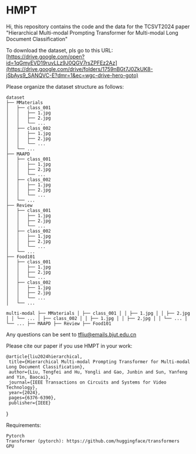# HMPT

Hi, this repository contains the code and the data for the TCSVT2024 paper "Hierarchical Multi-modal Prompting Transformer for Multi-modal Long Document Classification"

To download the dataset, pls go to this URL: [https://drive.google.com/open?id=1qGmyEVD19ruvLLz9J0QGV7rsZPFEz2Az](https://drive.google.com/drive/folders/1759nBGt7J0ZkUK8-jSbAys9_SANQVC-E?dmr=1&ec=wgc-drive-hero-goto)

Please organize the dataset structure as follows:
```
dataset
├── MMaterials
│   ├── class_001
│   │   ├── 1.jpg
│   │   ├── 2.jpg
│   │   └── ...
│   ├── class_002
│   │   ├── 1.jpg
│   │   ├── 2.jpg
│   │   └── ...
│   └── ...
├── MAAPD
│   ├── class_001
│   │   ├── 1.jpg
│   │   ├── 2.jpg
│   │   └── ...
│   ├── class_002
│   │   ├── 1.jpg
│   │   ├── 2.jpg
│   │   └── ...
│   └── ...
├── Review
│   ├── class_001
│   │   ├── 1.jpg
│   │   ├── 2.jpg
│   │   └── ...
│   ├── class_002
│   │   ├── 1.jpg
│   │   ├── 2.jpg
│   │   └── ...
│   └── ...
├── Food101
│   ├── class_001
│   │   ├── 1.jpg
│   │   ├── 2.jpg
│   │   └── ...
│   ├── class_002
│   │   ├── 1.jpg
│   │   ├── 2.jpg
│   │   └── ...
│   └── ...
```

```multi-modal ├── MMaterials │ ├── class_001 │ │ ├── 1.jpg │ │ ├── 2.jpg │ │ └── ... │ ├── class_002 │ │ ├── 1.jpg │ │ ├── 2.jpg │ │ └── ... │ └── ... ├── MAAPD ├── Review ├── Food101 ```

Any questions can be sent to tfliu@emails.bjut.edu.cn

Please cite our paper if you use HMPT in your work:

    @article{liu2024hierarchical,
     title={Hierarchical Multi-modal Prompting Transformer for Multi-modal Long Document Classification},
     author={Liu, Tengfei and Hu, Yongli and Gao, Junbin and Sun, Yanfeng and Yin, Baocai},
     journal={IEEE Transactions on Circuits and Systems for Video Technology},
     year={2024},
     pages={6376-6390},
     publisher={IEEE}
}

Requirements:

    Pytorch
    Transformer (pytorch): https://github.com/huggingface/transformers
    GPU
             
